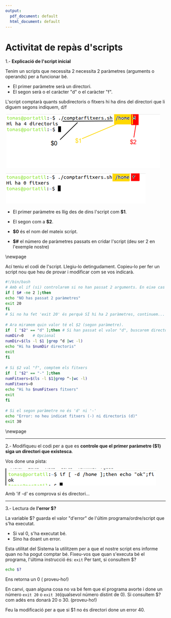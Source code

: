 ```yaml
---
output:
  pdf_document: default
  html_document: default
---
```

# Activitat de repàs d'scripts

1.- **Explicació de l'script inicial**

Tenim un scripts que necessita 2 necessita 2 paràmetres (arguments o operands) per a funcionar bé. 
* El primer paràmetre serà un directori.
* El segon serà o el caràcter "d" o el caràcter "f".

L'script comptarà quants subdirectoris o fitxers hi ha dins del directori que li diguem segons indiquem, d/f

![](png/script.png)

![](png/script2.png)


* El primer paràmetre es llig des de dins l'script com **$1**.

* El segon com a **$2**.

* **$0** és el nom del mateix script.

* **$#** el número de paràmetres passats en cridar l'script (deu ser 2 en l'exemple nostre)

\newpage

Ací teniu el codi de l'script. Llegiu-lo detingudament.
Copieu-lo per fer un script nou que heu de provar i modificar com se vos indicarà.

```bash
#!/bin/bash
# Amb el if (si) controlarem si no han passat 2 arguments. En eixe cas fem "exit" (avortem)
if [ $# -ne 2 ];then
echo "NO has passat 2 paràmetres"
exit 20
fi 
# Si no ha fet 'exit 20' és perquè SÍ hi ha 2 paràmetres, continuem...

# Ara miramem quin valor té el $2 (segon paràmetre).
if  [ "$2" == "d" ];then # Si han passat el valor "d", buscarem directoris
numDir=0    # Opcional 
numDir=$(ls -l $1 |grep ^d |wc -l)
echo "Hi ha $numDir directoris"
exit
fi

# Si $2 val "f", comptem els fitxers
if  [ "$2" == "-" ];then
numFitxers=$(ls -l $1|grep ^-|wc -l)
numFitxers=0
echo "Hi ha $numFitxers fitxers"
exit
fi

# Si el segon paràmetre no és 'd' ni '-'
echo "Error: no heu indicat fitxers (-) ni directoris (d)"
exit 30
```
\newpage

---

2.- Modifiqueu el codi per a que es **controle que el primer paràmetre ($1) siga un directori que existesca**.

Vos done una pista: 

![](png/ifdirectori.png)

Amb 'if -d' es comprova si és directori...

---

3.- Lectura de **l'error $?**

La variable $? guarda el valor "d'error" de l'últim programa/ordre/script que s'ha executat.

* Si val 0, s'ha executat bé.
* Sino ha doant un error.

Esta utilitat del Sistema la utilitzem per a que el nostre script ens informe quan no ha pogut comptar bé.
Fixeu-vos que quan s'executa bé el programa, l'última instrucció és: `exit` 
Per tant, si consultem $?
```bash
echo $?
```
Ens retorna un 0 ( proveu-ho!)

En canvi, quan alguna cosa no va bé fem que el programa avorte i done un número `exit 20` o `exit 30`(qualsevol número distint de 0).
Si consultem $? com adés ens donarà 20 o 30. (proveu-ho!)


Feu la modificació per a que si $1 no és directori done un error 40.


